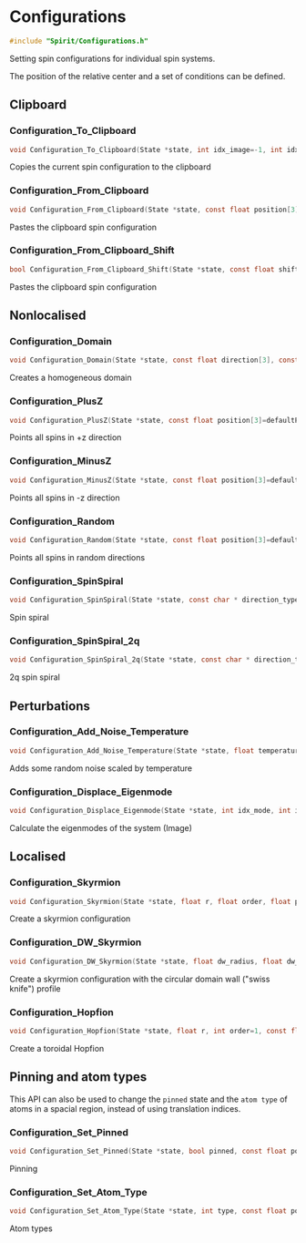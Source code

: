

Configurations
====================================================================

```C
#include "Spirit/Configurations.h"
```

Setting spin configurations for individual spin systems.

The position of the relative center and a set of conditions can be defined.



Clipboard
--------------------------------------------------------------------



### Configuration_To_Clipboard

```C
void Configuration_To_Clipboard(State *state, int idx_image=-1, int idx_chain=-1)
```

Copies the current spin configuration to the clipboard



### Configuration_From_Clipboard

```C
void Configuration_From_Clipboard(State *state, const float position[3]=defaultPos, const float r_cut_rectangular[3]=defaultRect, float r_cut_cylindrical=-1, float r_cut_spherical=-1, bool inverted=false, int idx_image=-1, int idx_chain=-1)
```

Pastes the clipboard spin configuration



### Configuration_From_Clipboard_Shift

```C
bool Configuration_From_Clipboard_Shift(State *state, const float shift[3], const float position[3]=defaultPos, const float r_cut_rectangular[3]=defaultRect, float r_cut_cylindrical=-1, float r_cut_spherical=-1, bool inverted = false, int idx_image=-1, int idx_chain=-1)
```

Pastes the clipboard spin configuration



Nonlocalised
--------------------------------------------------------------------



### Configuration_Domain

```C
void Configuration_Domain(State *state, const float direction[3], const float position[3]=defaultPos, const float r_cut_rectangular[3]=defaultRect, float r_cut_cylindrical=-1, float r_cut_spherical=-1, bool inverted=false, int idx_image=-1, int idx_chain=-1)
```

Creates a homogeneous domain



### Configuration_PlusZ

```C
void Configuration_PlusZ(State *state, const float position[3]=defaultPos, const float r_cut_rectangular[3]=defaultRect, float r_cut_cylindrical=-1, float r_cut_spherical=-1, bool inverted=false, int idx_image=-1, int idx_chain=-1)
```

Points all spins in +z direction



### Configuration_MinusZ

```C
void Configuration_MinusZ(State *state, const float position[3]=defaultPos, const float r_cut_rectangular[3]=defaultRect, float r_cut_cylindrical=-1, float r_cut_spherical=-1, bool inverted=false, int idx_image=-1, int idx_chain=-1)
```

Points all spins in -z direction



### Configuration_Random

```C
void Configuration_Random(State *state, const float position[3]=defaultPos, const float r_cut_rectangular[3]=defaultRect, float r_cut_cylindrical=-1, float r_cut_spherical=-1, bool inverted=false, bool external=false, int idx_image=-1, int idx_chain=-1)
```

Points all spins in random directions



### Configuration_SpinSpiral

```C
void Configuration_SpinSpiral(State *state, const char * direction_type, float q[3], float axis[3], float theta, const float position[3]=defaultPos, const float r_cut_rectangular[3]=defaultRect, float r_cut_cylindrical=-1, float r_cut_spherical=-1, bool inverted=false, int idx_image=-1, int idx_chain=-1)
```

Spin spiral



### Configuration_SpinSpiral_2q

```C
void Configuration_SpinSpiral_2q(State *state, const char * direction_type, float q1[3], float q2[3], float axis[3], float theta, const float position[3]=defaultPos, const float r_cut_rectangular[3]=defaultRect, float r_cut_cylindrical=-1, float r_cut_spherical=-1, bool inverted=false, int idx_image=-1, int idx_chain=-1)
```

2q spin spiral



Perturbations
--------------------------------------------------------------------



### Configuration_Add_Noise_Temperature

```C
void Configuration_Add_Noise_Temperature(State *state, float temperature, const float position[3]=defaultPos, const float r_cut_rectangular[3]=defaultRect, float r_cut_cylindrical=-1, float r_cut_spherical=-1, bool inverted=false, int idx_image=-1, int idx_chain=-1)
```

Adds some random noise scaled by temperature



### Configuration_Displace_Eigenmode

```C
void Configuration_Displace_Eigenmode(State *state, int idx_mode, int idx_image=-1, int idx_chain=-1)
```

Calculate the eigenmodes of the system (Image)



Localised
--------------------------------------------------------------------



### Configuration_Skyrmion

```C
void Configuration_Skyrmion(State *state, float r, float order, float phase, bool upDown, bool achiral, bool rl, const float position[3]=defaultPos, const float r_cut_rectangular[3]=defaultRect, float r_cut_cylindrical=-1, float r_cut_spherical=-1, bool inverted=false, int idx_image=-1, int idx_chain=-1)
```

Create a skyrmion configuration



### Configuration_DW_Skyrmion

```C
void Configuration_DW_Skyrmion(State *state, float dw_radius, float dw_width, float order, float phase, bool upDown, bool achiral, bool rl, const float position[3]=defaultPos, const float r_cut_rectangular[3]=defaultRect, float r_cut_cylindrical=-1, float r_cut_spherical=-1, bool inverted=false, int idx_image=-1, int idx_chain=-1)
```

Create a skyrmion configuration with the circular domain wall ("swiss knife") profile



### Configuration_Hopfion

```C
void Configuration_Hopfion(State *state, float r, int order=1, const float position[3]=defaultPos, const float r_cut_rectangular[3]=defaultRect, float r_cut_cylindrical=-1, float r_cut_spherical=-1, bool inverted=false,  int idx_image=-1, int idx_chain=-1)
```

Create a toroidal Hopfion



Pinning and atom types
--------------------------------------------------------------------

This API can also be used to change the `pinned` state and the `atom type`
of atoms in a spacial region, instead of using translation indices.



### Configuration_Set_Pinned

```C
void Configuration_Set_Pinned(State *state, bool pinned, const float position[3]=defaultPos, const float r_cut_rectangular[3]=defaultRect, float r_cut_cylindrical=-1, float r_cut_spherical=-1, bool inverted=false, int idx_image=-1, int idx_chain=-1)
```

Pinning



### Configuration_Set_Atom_Type

```C
void Configuration_Set_Atom_Type(State *state, int type, const float position[3]=defaultPos, const float r_cut_rectangular[3]=defaultRect, float r_cut_cylindrical=-1, float r_cut_spherical=-1, bool inverted=false, int idx_image=-1, int idx_chain=-1)
```

Atom types

